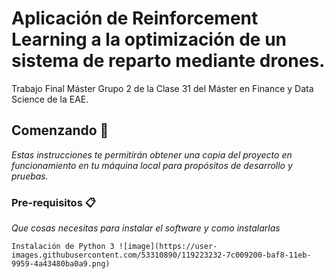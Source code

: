# Aplicación de Reinforcement Learning a la optimización de un sistema de reparto mediante drones.

Trabajo Final Máster Grupo 2 de la Clase 31 del Máster en Finance y Data Science de la EAE.

## Comenzando 🚀

_Estas instrucciones te permitirán obtener una copia del proyecto en funcionamiento en tu máquina local para propósitos de desarrollo y pruebas._

### Pre-requisitos 📋

_Que cosas necesitas para instalar el software y como instalarlas_

```
Instalación de Python 3 ![image](https://user-images.githubusercontent.com/53310890/119223232-7c009200-baf8-11eb-9959-4a43480ba0a9.png)

```
